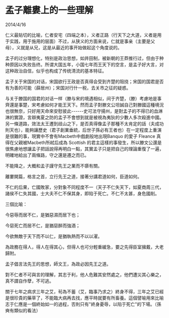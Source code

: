 # 孟子離婁上的一些理解
2014/4/16

仁义最贴切的比喻，仁者安宅（四端之本），义者正路（行天下之大道，义者是用于实践，用于施用的层面）不过，从狭义的方面来说，仁就是事亲（主要是父母），义就是从兄，这是从最近的事开始做起这个角度说的。

孟子的过分理想化，特别是政治思想，如井田制，被新朝的王莽推行过，但由于种种原因以失败告终。所谓大国五年，小国七年而王天下的空言，是孟子好大言，对这种政治自信，似乎也构成了传统清流的基本特征。

孟子关于宋国的对话，宋国欲行王政是否真得会受到齐楚的阻挠；宋国的国君是否有为善的可能（薛居州）；宋国对行什一税，去关市之征的疑惑。

与关于滕国的国君的对话一样（滕与宋的境遇相似，间于齐楚，（滕）考慮地是事齊還是事楚，宋考慮如何才能王天下。然而孟子對滕文公坦誠自己對滕國這種境況也很無奈，只好用天命來安慰彼此------史可法守揚州，是對孟子的不得已的血淋淋的實證，言辯夷夏之防的孟子不會想到就是被視為夷狄的少數人多次殺進中國。另一條道路，效法太王遷到歧山之下，是否真得像孟子那種不太肯定的話（夫成功則天也），能夠讓歷史（君子創業垂統，后世子孫必有王者也）在一定程度上重演是很難的事，現實中不會有Macbeth中戲劇般地出現Banquo
的愛子 Fleance 真得在父親被Macbeth所弒后成為 Scottish
的君主這樣的事發生，所以滕文公還是很焦慮地想讓孟子把話說得再明白一點，其實孟子只是把自己的理論重復了一遍，明確地給出了兩條路，守之還是遷之而已。

不能降之，大概和孟子謹守先王之業而不隳有關。

離婁開篇，格言之首，立行先王之道，接著分講君道如何，臣道如何。

不仁的后果，亡國敗家，分對象不同程度不一（天子不仁失天下，如夏商周三代，諸侯不仁失其國，士大夫不仁不保其身，即陷于死亡。不仁不太甚，身危國削。

三個比喻：

今惡辱而居不仁，是猶惡濕而居下也；

今惡死亡而居不仁，是猶惡醉而強酒；

今欲無敵于天下而不以仁，是猶執熱而不以以濯。

為政務在得人，得人在得其心，但得人也可分輕重緩急，要之先得臣室擁戴，大老歸附。

孟子倡言法先王的思想，師文王，為政必因先王之道。

對不仁者不可與言的理解，其志于利，他人危難其安然處之，他們遭災其心樂之，真不謂自作孽，不可逃。

關于七年之病求三年之艾，茍為不蓄（艾，臨事乃求之）終身不得，三年之艾已經是很珍貴的藥草了，不能臨大病再去找，應平時就要有所畜養。這個譬喻用來比喻志于仁應是一個終始如一的過程，否則只有"終身憂辱，以陷于死亡"的下場。（孫奭有類似的看法）
